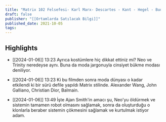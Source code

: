 ```yaml
---
title: "Matrix 102 Felsefesi- Karl Marx- Descartes - Kant - Hegel - Budizm"
draft: false
publisher: "[[Ortamlarda Satılacak Bilgi]]"
published_date: 2021-10-05
tags:
---
```



## Highlights
* [[2024-01-06]] 13:23  Ayrıca kostümlere hiç dikkat ettiniz mi? Neo ve Trinity neredeyse aynı. Buna da moda jargonuyla cinsiyet bükme modası deniliyor.

* [[2024-01-06]] 13:23  Ki bu filmden sonra moda dünyası o kadar etkilendi ki bir sürü defile yapıldı Matrix stilinde. Alexander Wang, John Galliano, Christian Dior, Balmain.

* [[2024-01-06]] 13:49  İşte Ajan Smith'in amacı şu, Neo'yu öldürmek ve sistemin tamamen robot olmasını sağlamak, sonra da oluşturduğu o klonlarla beraber sistemin çökmesini sağlamak ve kurtulmak istiyor adam.

